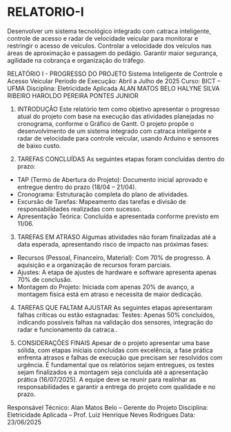 # RELATORIO-I
 Desenvolver um sistema tecnológico integrado com catraca inteligente, controle de acesso e radar de velocidade veicular para monitorar e restringir o acesso de veículos. Controlar a velocidade dos veículos nas áreas de aproximação e passagem do pedágio. Garantir maior segurança, agilidade na cobrança e organização do tráfego.

RELATÓRIO I - PROGRESSO DO PROJETO
Sistema Inteligente de Controle e Acesso Veicular
Período de Execução: Abril a Julho de 2025
Curso: BICT – UFMA
Disciplina: Eletricidade Aplicada
                                       ALAN MATOS BELO
                                    HALYNE SILVA RIBEIRO
                                HAROLDO PEREIRA PONTES JUNIOR

1. INTRODUÇÃO
Este relatório tem como objetivo apresentar o progresso atual do projeto com base na execução das atividades planejadas no cronograma, conforme o Gráfico de Gantt. O projeto propõe o desenvolvimento de um sistema integrado com catraca inteligente e radar de velocidade para controle veicular, usando Arduino e sensores de baixo custo.

2. TAREFAS CONCLUÍDAS
As seguintes etapas foram concluídas dentro do prazo:
 - TAP (Termo de Abertura do Projeto): Documento inicial aprovado e entregue dentro do prazo (18/04 – 21/04).
 - Cronograma: Estruturação completa do plano de atividades.
 - Excursão de Tarefas: Mapeamento das tarefas e divisão de responsabilidades realizadas com sucesso.
 - Apresentação Teórica: Concluída e apresentada conforme previsto em 11/06.


3. TAREFAS EM ATRASO 
Algumas atividades não foram finalizadas até a data esperada, apresentando risco de impacto nas próximas fases:
 - Recursos (Pessoal, Financeiro, Material): Com 70% de progresso. A aquisição e a organização de recursos foram parciais.
 - Ajustes: A etapa de ajustes de hardware e software apresenta apenas 70% de conclusão.
 - Montagem do Projeto: Iniciada com apenas 20% de avanço, a montagem física está em atraso e necessita de maior dedicação.

4. TAREFAS QUE FALTAM AJUSTAR
As seguintes etapas apresentaram falhas críticas ou estão estagnadas: Testes: Apenas 50% concluídos, indicando possíveis falhas na validação dos sensores, integração do radar e funcionamento da catraca..

5. CONSIDERAÇÕES FINAIS
Apesar de o projeto apresentar uma base sólida, com etapas iniciais concluídas com excelência, a fase prática enfrenta atrasos e falhas de execução que precisam ser resolvidos com urgência. É fundamental que os relatórios  sejam entregues, os testes sejam finalizados e a montagem seja concluída até a apresentação prática (16/07/2025). A equipe deve se reunir para realinhar as responsabilidades e garantir a entrega do projeto com qualidade e no prazo.


Responsável Técnico:
Alan Matos Belo – Gerente do Projeto
Disciplina: Eletricidade Aplicada – Prof. Luiz Henrique Neves Rodrigues
Data: 23/06/2025

